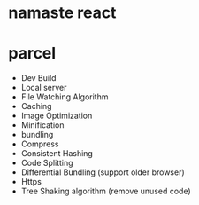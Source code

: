 # namaste react
# parcel
- Dev Build
- Local server
- File Watching Algorithm
- Caching
- Image Optimization
- Minification
- bundling
- Compress
- Consistent Hashing
- Code Splitting
- Differential Bundling (support older browser)
- Https 
- Tree Shaking algorithm (remove unused code)